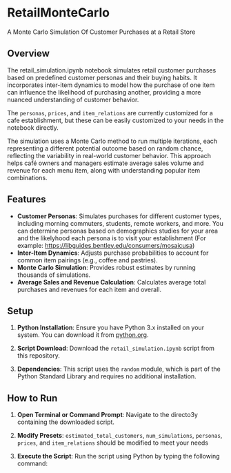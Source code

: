 # RetailMonteCarlo
A Monte Carlo Simulation Of Customer Purchases at a Retail Store

## Overview
The retail_simulation.ipynb notebook simulates retail customer purchases based on predefined customer personas and their buying habits. It incorporates inter-item dynamics to model how the purchase of one item can influence the likelihood of purchasing another, providing a more nuanced understanding of customer behavior.

The `personas`, `prices`, and `item_relations` are currently customized for a cafe establishment, but these can be easily customized to your needs in the notebook directly.

The simulation uses a Monte Carlo method to run multiple iterations, each representing a different potential outcome based on random chance, reflecting the variability in real-world customer behavior. This approach helps café owners and managers estimate average sales volume and revenue for each menu item, along with understanding popular item combinations.

## Features
- **Customer Personas**: Simulates purchases for different customer types, including morning commuters, students, remote workers, and more.
You can determine personas based on demographics studies for your area and the likelyhood each persona is to visit your establishment (For example: https://libguides.bentley.edu/consumers/mosaicusa)
- **Inter-Item Dynamics**: Adjusts purchase probabilities to account for common item pairings (e.g., coffee and pastries).
- **Monte Carlo Simulation**: Provides robust estimates by running thousands of simulations.
- **Average Sales and Revenue Calculation**: Calculates average total purchases and revenues for each item and overall.

## Setup
1. **Python Installation**: Ensure you have Python 3.x installed on your system. You can download it from [python.org](https://www.python.org/downloads/).

2. **Script Download**: Download the `retail_simulation.ipynb` script from this repository.

3. **Dependencies**: This script uses the `random` module, which is part of the Python Standard Library and requires no additional installation.

## How to Run
1. **Open Terminal or Command Prompt**: Navigate to the directo3y containing the downloaded script.

2. **Modify Presets**: `estimated_total_customers`, `num_simulations`, `personas`, `prices`, and `item_relations` should be modified to meet your needs

3. **Execute the Script**: Run the script using Python by typing the following command:
